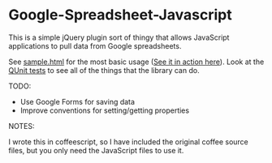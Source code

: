 Google-Spreadsheet-Javascript
=============================

This is a simple jQuery plugin sort of thingy that allows JavaScript applications to pull data from Google spreadsheets.


See [sample.html](https://github.com/mikeymckay/google-spreadsheet-javascript/blob/master/sample.html) for the most basic usage ([See it in action here](http://mikeymckay.github.com/google-spreadsheet-javascript/sample.html)).
Look at the [QUnit tests](https://github.com/mikeymckay/google-spreadsheet-javascript/blob/master/tests) to see all of the things that the library can do.


TODO:

* Use Google Forms for saving data
* Improve conventions for setting/getting properties

NOTES:

I wrote this in coffeescript, so I have included the original coffee source files, but you only need the JavaScript files to use it.

